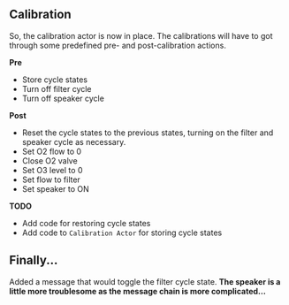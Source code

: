 ## Calibration

So, the calibration actor is now in place.  The calibrations will have to got through some predefined pre- and post-calibration actions.  

__**Pre**__

* Store cycle states
* Turn off filter cycle
* Turn off speaker cycle

__**Post**__

* Reset the cycle states to the previous states, turning on the filter and speaker cycle as necessary.
* Set O2 flow to 0
* Close O2 valve
* Set O3 level to 0
* Set flow to filter
* Set speaker to ON

__**TODO**__

* Add code for restoring cycle states
* Add code to ``Calibration Actor`` for storing cycle states

## Finally...

Added a message that would toggle the filter cycle state.  **The speaker is a little more troublesome as the message chain is more complicated...**
